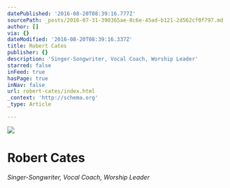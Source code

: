 ```yaml
---
datePublished: '2016-08-20T08:39:16.777Z'
sourcePath: _posts/2016-07-31-390365ae-8c6e-45ad-b121-2d562cf0f797.md
author: []
via: {}
dateModified: '2016-08-20T08:39:16.337Z'
title: Robert Cates
publisher: {}
description: 'Singer-Songwriter, Vocal Coach, Worship Leader'
starred: false
inFeed: true
hasPage: true
inNav: false
url: robert-cates/index.html
_context: 'http://schema.org'
_type: Article

---
```

![](https://imgflo.herokuapp.com/graph/vahj1ThiexotieMo/ded1583bb389f59b609300132000448c/croprotate.png?cropheight=2883&cropwidth=5394&degrees=0&input=https%3A%2F%2Fthe-grid-user-content.s3-us-west-2.amazonaws.com%2F8ea02470-7ccb-401a-98c1-9e3a70ab0e24.png&x=191&y=0)

# Robert Cates

_Singer-Songwriter, Vocal Coach, Worship Leader_